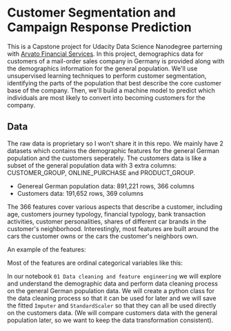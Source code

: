 # Customer Segmentation and Campaign Response Prediction

This is a Capstone project for Udacity Data Science Nanodegree parterning with [Arvato Financial Services](https://finance.arvato.com/en-us/]). In this project, demographics data for customers of a mail-order sales company in Germany is provided along with the demographics information for the general population. We'll use unsupervised learning techniques to perform customer segmentation, identifying the parts of the population that best describe the core customer base of the company. Then, we'll build a machine model to predict which individuals are most likely to convert into becoming customers for the company. 

## Data

The raw data is proprietary so I won't share it in this repo. We mainly have 2 datasets which contains the demographic features for the general German population and the customers seperately. The customers data is like a subset of the general population data with 3 extra columns: CUSTOMER_GROUP, ONLINE_PURCHASE and PRODUCT_GROUP.

* Genereal German population data: 891,221 rows, 366 columns
* Customers data: 191,652 rows, 369 columns

The 366 features cover various aspects that describe a customer, including age, customers journey typology, financial typology, bank transaction activities, customer personalities, shares of different car brands in the customer's neighborhood. Interestingly, most features are built around the cars the customer owns or the cars the customer's neighbors own. 

An example of the features:


Most of the features are ordinal categorical variables like this:


In our notebook `01 Data cleaning and feature engineering` we will explore and understand the demographic data and perform data cleaning process on the general German population data. We will create a python class for the data cleaning process so that it can be used for later and we will save the fitted `Imputer` and `StandardScaler` so that they can all be used directly on the customers data. (We will compare customers data with the general population later, so we want to keep the data transformation consistent).

